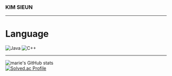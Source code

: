 ### KIM SIEUN<hr>
# Language
![Java](https://img.shields.io/badge/Java-007396.svg?&style=for-the-badge&logo=Java&logoColor=white)
![C++](https://img.shields.io/badge/C++-00599C.svg?&style=for-the-badge&logo=C++&logoColor=#00599C) <br><hr>
![marie's GitHub stats](https://github-readme-stats.vercel.app/api?username=marie043&show_icons=true&theme=onedark)<br>
[![Solved.ac Profile](http://mazassumnida.wtf/api/v2/generate_badge?boj=marie043)](https://solved.ac/marie043/)

<!--
**marie043/marie043** is a ✨ _special_ ✨ repository because its `README.md` (this file) appears on your GitHub profile.

Here are some ideas to get you started:

- 🔭 I’m currently working on ...
- 🌱 I’m currently learning ...
- 👯 I’m looking to collaborate on ...
- 🤔 I’m looking for help with ...
- 💬 Ask me about ...
- 📫 How to reach me: ...
- 😄 Pronouns: ...
- ⚡ Fun fact: ...
-->
